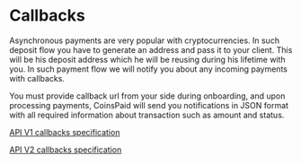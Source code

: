 # Callbacks

Asynchronous payments are very popular with cryptocurrencies. In such deposit flow you have to generate an address and pass it to your client. This will be his deposit address which he will be reusing during his lifetime with you. In such payment flow we will notify you about any incoming payments with callbacks.

You must provide callback url from your side during onboarding, and upon processing payments, CoinsPaid will send you notifications in JSON format with all required information about transaction such as amount and status.

[API V1 callbacks specification](v1.md#callbacks)

[API V2 callbacks specification](v2.md#callbacks)

